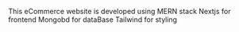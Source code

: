 This eCommerce website is developed using MERN stack
Nextjs for frontend
Mongobd for dataBase
Tailwind for styling
